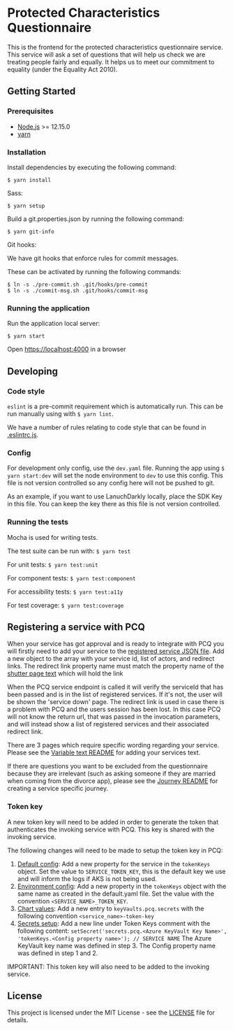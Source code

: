 # Protected Characteristics Questionnaire

This is the frontend for the protected characteristics questionnaire service. This service will ask a set of questions that will help us check we are treating people fairly and equally. It helps us to meet our commitment to equality (under the Equality Act 2010). 

## Getting Started

### Prerequisites

- [Node.js](nodejs.org) >= 12.15.0
- [yarn](yarnpkg.com)

### Installation

Install dependencies by executing the following command:
```
$ yarn install
```

Sass:
```
$ yarn setup
```

Build a git.properties.json by running the following command:
```
$ yarn git-info
```

Git hooks:

We have git hooks that enforce rules for commit messages.

These can be activated by running the following commands:
```
$ ln -s ./pre-commit.sh .git/hooks/pre-commit
$ ln -s ./commit-msg.sh .git/hooks/commit-msg
```

### Running the application

Run the application local server:
```
$ yarn start
```

Open [https://localhost:4000](https://localhost:4000) in a browser

## Developing

### Code style

`eslint` is a pre-commit requirement which is automatically run. This can be run manually using with `$ yarn lint`.

We have a number of rules relating to code style that can be found in [.eslintrc.js](.eslintrc.js).

### Config

For development only config, use the `dev.yaml` file. Running the app using `$ yarn start:dev` will set the node environment to `dev` to use this config.
This file is not version controlled so any config here will not be pushed to git.

As an example, if you want to use LanuchDarkly locally, place the SDK Key in this file. You can keep the key there as this file is not version controlled.

### Running the tests

Mocha is used for writing tests.

The test suite can be run with:
`$ yarn test`

For unit tests:
`$ yarn test:unit`

For component tests:
`$ yarn test:component`

For accessibility tests:
`$ yarn test:a11y`

For test coverage:
`$ yarn test:coverage`

## Registering a service with PCQ

When your service has got approval and is ready to integrate with PCQ 
you will firstly need to add your service to the [registered service JSON file](app/registeredServices.json).
Add a new object to the array with your service id, list of actors, and redirect links. 
The redirect link property name must match the property name of the [shutter page text](app/resources/en/translation/shutterpage.json) which will hold the link 

When the PCQ service endpoint is called it will verify the serviceId that has been passed and is in the list of registered services. If it's not, the user will be shown the 'service down' page. 
The redirect link is used in case there is a problem with PCQ and the users session has been lost. In this case PCQ will not know the return url, that was passed in the invocation parameters, and will instead show a list of registered services and their associated redirect link. 

There are 3 pages which require specific wording regarding your service. 
Please see the [Variable text README](app/resources/en/translation/variable/README.md) for adding your services text.

If there are questions you want to be excluded from the questionnaire because they are irrelevant (such as asking someone if they are married when coming from the divorce app), 
please see the [Journey README](app/journeys/README.md) for creating a service specific journey.

### Token key

A new token key will need to be added in order to generate the token that authenticates the invoking service with PCQ.
This key is shared with the invoking service.

The following changes will need to be made to setup the token key in PCQ:

1. [Default config](config/default.yaml): Add a new property for the service in the `tokenKeys` object. 
Set the value to `SERVICE_TOKEN_KEY`, this is the default key we use and will inform the logs if AKS is not being used.
2. [Environment config](config/custom-environment-variables.yaml): Add a new property in the `tokenKeys` object with the same name as created in the default.yaml file.
Set the value with the convention `<SERVICE_NAME>_TOKEN_KEY`.
3. [Chart values](charts/pcq-frontend/values.yaml): Add a new entry to `keyVaults.pcq.secrets` with the following convention `<service_name>-token-key`
4. [Secrets setup](app/setupSecrets.js): Add a new line under Token Keys comment with the following content: `setSecret('secrets.pcq.<Azure KeyVault Key Name>', 'tokenKeys.<Config property name>'); // SERVICE NAME`
The Azure KeyVault key name was defined in step 3. The Config property name was defined in step 1 and 2.

IMPORTANT: This token key will also need to be added to the invoking service.

## License

This project is licensed under the MIT License - see the [LICENSE](LICENSE.md) file for details.

